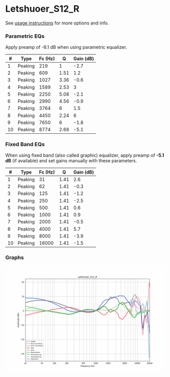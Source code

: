 # Letshuoer_S12_R
See [usage instructions](https://github.com/jaakkopasanen/AutoEq#usage) for more options and info.

### Parametric EQs
Apply preamp of -6.1 dB when using parametric equalizer.

|   # | Type    |   Fc (Hz) |    Q |   Gain (dB) |
|-----|---------|-----------|------|-------------|
|   1 | Peaking |       219 | 1    |        -2.7 |
|   2 | Peaking |       609 | 1.51 |         1.2 |
|   3 | Peaking |      1027 | 3.36 |        -0.6 |
|   4 | Peaking |      1589 | 2.53 |         3   |
|   5 | Peaking |      2250 | 5.08 |        -2.1 |
|   6 | Peaking |      2990 | 4.56 |        -0.9 |
|   7 | Peaking |      3764 | 6    |         1.5 |
|   8 | Peaking |      4450 | 2.24 |         6   |
|   9 | Peaking |      7650 | 6    |        -1.8 |
|  10 | Peaking |      8774 | 2.68 |        -5.1 |

### Fixed Band EQs
When using fixed band (also called graphic) equalizer, apply preamp of **-5.1 dB** (if available) and set gains manually with these parameters.

|   # | Type    |   Fc (Hz) |    Q |   Gain (dB) |
|-----|---------|-----------|------|-------------|
|   1 | Peaking |        31 | 1.41 |         2.6 |
|   2 | Peaking |        62 | 1.41 |        -0.3 |
|   3 | Peaking |       125 | 1.41 |        -1.2 |
|   4 | Peaking |       250 | 1.41 |        -2.5 |
|   5 | Peaking |       500 | 1.41 |         0.6 |
|   6 | Peaking |      1000 | 1.41 |         0.9 |
|   7 | Peaking |      2000 | 1.41 |        -0.5 |
|   8 | Peaking |      4000 | 1.41 |         5.7 |
|   9 | Peaking |      8000 | 1.41 |        -3.9 |
|  10 | Peaking |     16000 | 1.41 |        -1.5 |

### Graphs
![](./Letshuoer_S12_R.png)
